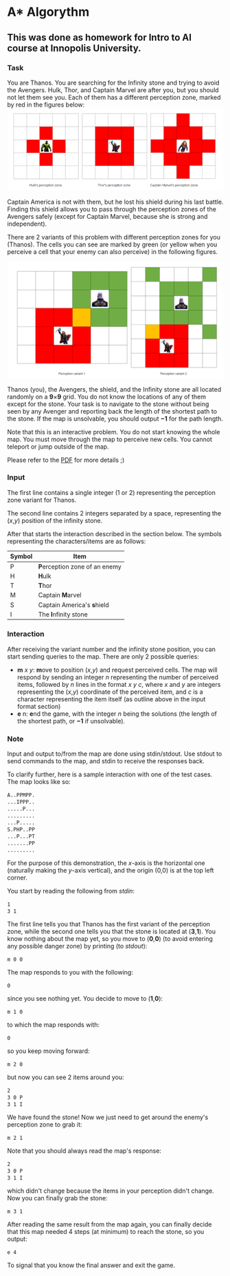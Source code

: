 # A* Algorythm

## This was done as homework for Intro to AI course at Innopolis University.

### Task

You are Thanos. You are searching for the Infinity stone and trying to avoid the Avengers. Hulk, Thor, and Captain
Marvel are after you, but you should not let them see you. Each of them has a different perception zone,
marked by red in the figures below:
![Perseption zones](readme-files/images/figure1.png)

Captain America is not with them, but he lost his shield during his last battle. Finding this shield allows you to pass
through the perception zones of the Avengers safely (except for Captain Marvel, because she is strong and independent).

There are 2 variants of this problem with different perception zones for you (Thanos). The cells you can see are marked
by green (or yellow when you perceive a cell that your enemy can also perceive) in the following figures.

![Perseption variants](readme-files/images/figure2.png)

Thanos (you), the Avengers, the shield, and the Infinity stone are all located randomly on a **9**×**9**
grid. You do not know the locations of any of them except for the stone. Your task is to navigate to the stone without
being seen by any Avenger and reporting back the length of the shortest path to the stone. If the map is unsolvable, you
should output **−1** for the path length.

Note that this is an interactive problem. You do not start knowing the whole map. You must move through the map to
perceive new cells. You cannot teleport or jump outside of the map.

Please refer to the [PDF](./readme-files/Assignment%201%20v1.1.pdf) for more details ;)

### Input

The first line contains a single integer (1 or 2) representing the perception zone variant for Thanos.

The second line contains 2 integers separated by a space, representing the (*x*,*y*)
position of the infinity stone.

After that starts the interaction described in the section below. The symbols representing the characters/items are as
follows:

| **Symbol** | **Item**                        |
|------------|---------------------------------|
| P          | **P**erception zone of an enemy |
| H          | **H**ulk                        |
| T          | **T**hor                        |
| M          | Captain **M**arvel              |
| S          | Captain America's **s**hield    |
| I          | The **I**nfinity stone          |

### Interaction

After receiving the variant number and the infinity stone position, you can start sending queries to the map.
There are only 2 possible queries:

* **m** *x y*: **m**ove to position (*x*,*y*)
  and request perceived cells. The map will respond by sending an integer *n*
  representing the number of perceived items, followed by *n*
  lines in the format *x* *y* *c*, where *x* and *y*
  are integers representing the (*x*,*y*)
  coordinate of the perceived item, and *c*
  is a character representing the item itself (as outline above in the input format section)
* **e** n: **e**nd the game, with the integer *n*
  being the solutions (the length of the shortest path, or **−1** if unsolvable).

### Note

Input and output to/from the map are done using stdin/stdout. Use stdout to send commands to the map, and stdin to
receive the responses back.

To clarify further, here is a sample interaction with one of the test cases. The map looks like so:

```
A..PPMPP.
...IPPP..
.....P...
.........
...P.....
S.PHP..PP
...P...PT
.......PP
.........
```

For the purpose of this demonstration, the *x*-axis is the horizontal one (naturally making the *y*-axis vertical),
and the origin (0,0) is at the top left corner.

You start by reading the following from *stdin*:

```
1
3 1
```

The first line tells you that Thanos has the first variant of the perception zone, while the second one tells
you that the stone is located at (**3**,**1**). You know nothing about the map yet, so you move to (**0**,**0**)
(to avoid entering any possible danger zone) by printing (to *stdout*):

```
m 0 0
```

The map responds to you with the following:

```
0
```

since you see nothing yet.
You decide to move to (**1**,**0**):

```
m 1 0
```

to which the map responds with:

```
0
```

so you keep moving forward:

```
m 2 0
```

but now you can see 2 items around you:

```
2
3 0 P
3 1 I
```

We have found the stone! Now we just need to get around the enemy's perception zone to grab it:

```
m 2 1
```

Note that you should always read the map's response:

```
2
3 0 P
3 1 I
```

which didn't change because the items in your perception didn't change. Now you can finally grab the stone:

```
m 3 1
```

After reading the same result from the map again, you can finally decide that this map needed 4 steps (at minimum)
to reach the stone, so you output:

```
e 4
```

To signal that you know the final answer and exit the game.